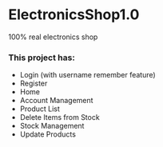 # ElectronicsShop1.0

100% real electronics shop

### This project has:

* Login (with username remember feature)
* Register
* Home
* Account Management
* Product List
* Delete Items from Stock
* Stock Management
* Update Products

